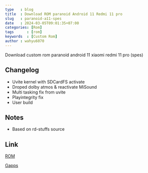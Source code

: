 ```yaml
---
type   : blog
title  : Download ROM paranoid Android 11 Redmi 11 pro
slug   : paranoid-a11-spes
date   : 2024-03-05T09:01:35+07:00
categories: [Rom]
tags      : [rom]
keywords  : [Custom Rom]
author : wahyu6070
---
```


Download custom rom paranoid android 11 xiaomi redmi 11 pro (spes)

## Changelog
- Uvite kernel with SDCardFS activate
- Droped dolby atmos & reactivate MiSound
- Multi tasking fix from uvite
- Playintegrity fix
- User build

## Notes
- Based on rd-stuffs source 

## Link
[ROM](https://pixeldrain.com/u/kyVxAC92)

[Gapps](https://litegapps.github.io)

